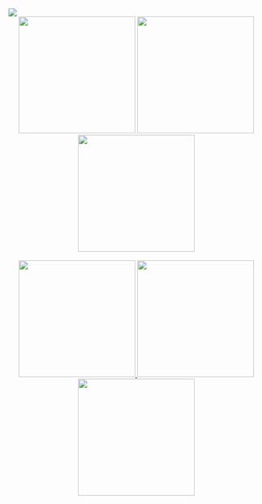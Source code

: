 <!DOCTYPE html>
<html lang="en">

<head>
    <meta charset="UTF-8">
    <meta name="viewport" content="width=device-width, initial-scale=1.0">
   
</head>

<body>
    <img src="https://i.ibb.co/dgTbb3x/Learnwith-Nahidg.png" />
    <div align="center">
    <a href="https://www.facebook.com/prodeveloper25" target="_blank"> <img  width="230" src="https://i.ibb.co/16TK2bW/Lfacebook.png" /></a>
        <a href="https://dribbble.com/pro_developer25" target="_blank"> <img  width="230" src="https://i.ibb.co/b1HkMS5/Ldribbble.png" /></a>
        <a href="https://twitter.com/ProDeveloperBD2" target="_blank">     <img  width="230" src="https://i.ibb.co/G26TVCW/Ltwitter.png" /></a>
    </div>
    <br/>
    <div align="center">
            <a href="https://www.instagram.com/pro_developer25" target="_blank">      <img  width="230" src="https://i.ibb.co/6DRZXWm/Linstagram.png" /> </a>
            <a href="https://www.linkedin.com/in/prodeveloper25" target="_blank">       <img  width="230" src="https://i.ibb.co/fF1SZn6/Llinkedin.png" /> </a>
            <a href="https://www.youtube.com/@techlearnerTL" target="_blank">           <img  width="230" src="" /> </a>
    </div>
    
</body>

</html>
